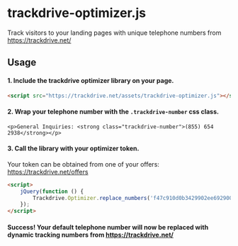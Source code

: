# trackdrive-optimizer.js

Track visitors to your landing pages with unique telephone numbers from https://trackdrive.net/


## Usage

#### 1. Include the trackdrive optimizer library on your page.

``` html
<script src="https://trackdrive.net/assets/trackdrive-optimizer.js"></script>
```

#### 2. Wrap your telephone number with the `.trackdrive-number` css class.

```
<p>General Inquiries: <strong class="trackdrive-number">(855) 654 2938</strong></p>
```

#### 3. Call the library with your optimizer token.

Your token can be obtained from one of your offers: https://trackdrive.net/offers

``` html
<script>
    jQuery(function () {
        Trackdrive.Optimizer.replace_numbers('f47c910d0b3429902ee69290009e36a4');
    });
</script>
```

#### Success! Your default telephone number will now be replaced with dynamic tracking numbers from https://trackdrive.net/


